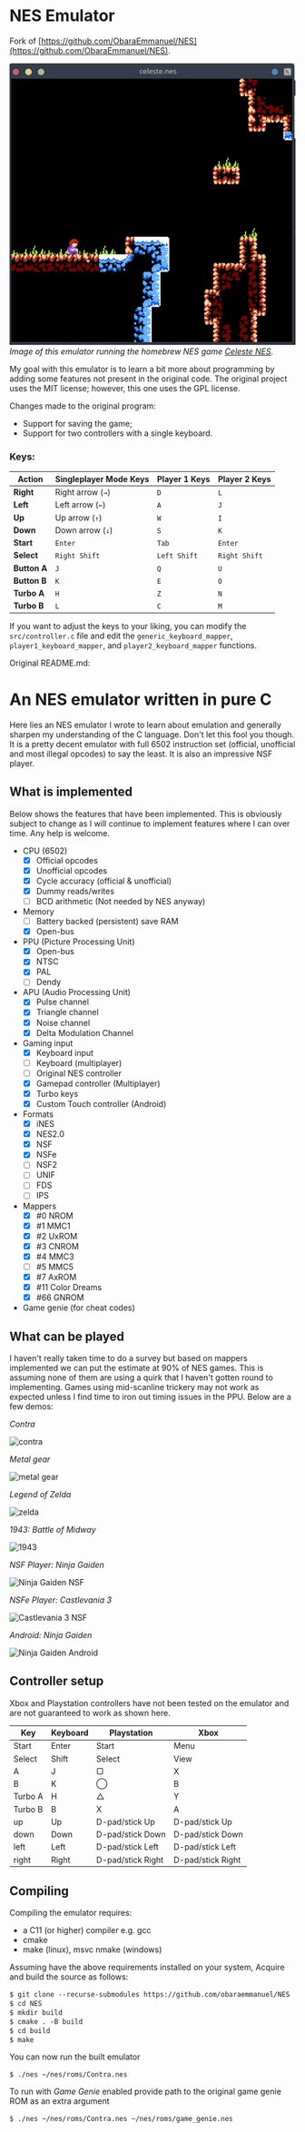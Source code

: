 # NES Emulator

Fork of [https://github.com/ObaraEmmanuel/NES](https://github.com/ObaraEmmanuel/NES).

![CelesteNES](resources/celeste-nes.png)
_Image of this emulator running the homebrew NES game [Celeste NES](https://github.com/iProgramMC/CelesteNES)._

My goal with this emulator is to learn a bit more about programming by adding some features not present in the original code. The original project uses the MIT license; however, this one uses the GPL license.

Changes made to the original program:
 - Support for saving the game;
 - Support for two controllers with a single keyboard.

### Keys:

| Action           | Singleplayer Mode Keys    | Player 1 Keys        | Player 2 Keys        |
|------------------|---------------------------|----------------------|----------------------|
| **Right**        | Right arrow (`→`)         | `D`                  | `L`                  |
| **Left**         | Left arrow (`←`)          | `A`                  | `J`                  |
| **Up**           | Up arrow (`↑`)            | `W`                  | `I`                  |
| **Down**         | Down arrow (`↓`)          | `S`                  | `K`                  |
| **Start**        | `Enter`                   | `Tab`                | `Enter`              |
| **Select**       | `Right Shift`               | `Left Shift`           | `Right Shift`          |
| **Button A**     | `J`                       | `Q`                  | `U`                  |
| **Button B**     | `K`                       | `E`                  | `O`                  |
| **Turbo A**      | `H`                       | `Z`                  | `N`                  |
| **Turbo B**      | `L`                       | `C`                  | `M`                  |

If you want to adjust the keys to your liking, you can modify the `src/controller.c` file and edit the `generic_keyboard_mapper`, `player1_keyboard_mapper`, and `player2_keyboard_mapper` functions.

Original README.md:

# An NES emulator written in pure C

Here lies an NES emulator I wrote to learn about emulation and generally
sharpen my understanding of the C language. Don't let this fool you though.
It is a pretty decent emulator with full 6502 instruction set (official, 
unofficial and most illegal opcodes) to say the least. It is also an 
impressive NSF player.

## What is implemented

Below shows the features that have been implemented. This is obviously
subject to change as I will continue to implement features where I can 
over time. Any help is welcome.

* CPU (6502)
    - [x] Official opcodes
    - [x] Unofficial opcodes
    - [x] Cycle accuracy (official & unofficial)
    - [x] Dummy reads/writes
    - [ ] BCD arithmetic (Not needed by NES anyway)
* Memory
    - [ ] Battery backed (persistent) save RAM
    - [x] Open-bus
* PPU (Picture Processing Unit)
    - [x] Open-bus
    - [x] NTSC
    - [x] PAL
    - [ ] Dendy
* APU (Audio Processing Unit)
    - [x] Pulse channel
    - [x] Triangle channel
    - [x] Noise channel
    - [x] Delta Modulation Channel
* Gaming input
    - [x] Keyboard input
    - [ ] Keyboard (multiplayer)
    - [ ] Original NES controller
    - [x] Gamepad controller (Multiplayer)
    - [x] Turbo keys
    - [x] Custom Touch controller (Android)
* Formats
    - [x] iNES
    - [x] NES2.0
    - [x] NSF
    - [x] NSFe
    - [ ] NSF2
    - [ ] UNIF
    - [ ] FDS
    - [ ] IPS
* Mappers
    - [x] \#0   NROM
    - [x] \#1   MMC1
    - [x] \#2   UxROM
    - [x] \#3   CNROM
    - [x] \#4   MMC3
    - [ ] \#5   MMC5
    - [x] \#7   AxROM
    - [x] \#11  Color Dreams
    - [x] \#66  GNROM
* Game genie (for cheat codes)
    
## What can be played

I haven't really taken time to do a survey but based on mappers implemented 
we can put the estimate at 90% of NES games. This is assuming none of them are 
using a quirk that I haven't gotten round to implementing. Games using 
mid-scanline trickery may not work as expected unless I find time to iron
out timing issues in the PPU. Below are a few demos:

_Contra_

![contra](resources/contra.png)

_Metal gear_

![metal gear](resources/metalgear.png)

_Legend of Zelda_

![zelda](resources/zelda.png)

_1943: Battle of Midway_

![1943](resources/1943.png)

_NSF Player: Ninja Gaiden_

![Ninja Gaiden NSF](resources/ninja-gaiden-nsf.png)

_NSFe Player: Castlevania 3_

![Castlevania 3 NSF](resources/castlevania-3-nsfe.png)

_Android: Ninja Gaiden_

![Ninja Gaiden Android](resources/ninja-gaiden-android.png)

## Controller setup
Xbox and Playstation controllers have not been tested on the emulator and are not guaranteed to work
as shown here.

| **Key** | **Keyboard** | **Playstation**   | **Xbox**          |
|---------|--------------|-------------------|-------------------|
 | Start   | Enter        | Start             | Menu              |
 | Select  | Shift        | Select            | View              |
 | A       | J            | ▢                 | X                 |
 | B       | K            | ◯                 | B                 |
 | Turbo A | H            | △                 | Y                 |
 | Turbo B | B            | X                 | A                 |
 | up      | Up           | D-pad/stick Up    | D-pad/stick Up    |
 | down    | Down         | D-pad/stick Down  | D-pad/stick Down  |
 | left    | Left         | D-pad/stick Left  | D-pad/stick Left  |
 | right   | Right        | D-pad/stick Right | D-pad/stick Right |

## Compiling

Compiling the emulator requires:
* a C11 (or higher) compiler e.g. gcc
* cmake
* make (linux), msvc nmake (windows)

Assuming have the above requirements installed on your system,
Acquire and build the source as follows:

```shell
$ git clone --recurse-submodules https://github.com/obaraemmanuel/NES
$ cd NES
$ mkdir build
$ cmake . -B build
$ cd build
$ make
```

You can now run the built emulator

```shell
$ ./nes ~/nes/roms/Contra.nes
```

To run with *Game Genie* enabled provide path to the original game genie ROM as an extra argument
```shell
$ ./nes ~/nes/roms/Contra.nes ~/nes/roms/game_genie.nes
```